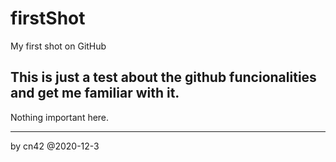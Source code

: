 # firstShot
My first shot on GitHub

## This is just a test about the github funcionalities and get me familiar with it.
Nothing important here.


---
by cn42 @2020-12-3
